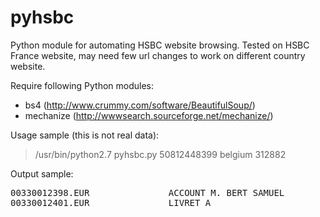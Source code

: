 pyhsbc
======

Python module for automating HSBC website browsing. Tested on HSBC France website, may need few url changes to work on different country website.


Require following Python modules:
- bs4 (http://www.crummy.com/software/BeautifulSoup/)
- mechanize (http://wwwsearch.sourceforge.net/mechanize/)



Usage sample (this is not real data):

> /usr/bin/python2.7 pyhsbc.py 50812448399 belgium 312882

Output sample:

<pre>
00330012398.EUR               ACCOUNT M. BERT SAMUEL          1 189,14
00330012401.EUR               LIVRET A                          738,00
</pre>
